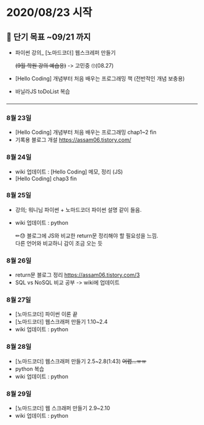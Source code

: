 # 2020/08/23 시작

## 📌 단기 목표 ~09/21 까지

- 파이썬 강의\_ [노마드코더] 웹스크레퍼 만들기

  ~~(9월 학원 강의 예습용)~~ -> 고민중 🙄(08.27)

- [Hello Coding] 개념부터 처음 배우는 프로그래밍 책 (전반적인 개념 보충용)
- 바닐라JS toDoList 복습

###

---

### 8월 23일

- [Hello Coding] 개념부터 처음 배우는 프로그래밍
  chap1~2 fin
- 기록용 블로그 개설
  https://assam06.tistory.com/

### 8월 24일

- wiki 업데이트 : [Hello Coding] 메모, 정리 (JS)
- [Hello Coding] chap3 fin

### 8월 25일

- 강의; 워니님 파이썬 + 노마드코더 파이썬 설명 같이 들음.
- wiki 업데이트 : python

  ✏😓 블로그에 JS와 비교한 return문 정리해야 할 필요성을 느낌.  
   다른 언어와 비교하니 감이 조금 오는 듯

### 8월 26일

- return문 블로그 정리 https://assam06.tistory.com/3
- SQL vs NoSQL 비교 공부 -> wiki에 업데이트

### 8월 27일

- [노마드코더] 파이썬 이론 끝
- [노마드코더] 웹스크래퍼 만들기 1.10~2.4
- wiki 업데이트 : python

### 8월 28일

- [노마드코더] 웹스크래퍼 만들기 2.5~2.8(1:43) ~~어렵...ㅠㅠ~~
- python 복습
- wiki 업데이트 : python

### 8월 29일

- [노마드코더] 웹 스크래퍼 만들기 2.9~2.10
- wiki 업데이트 : python
